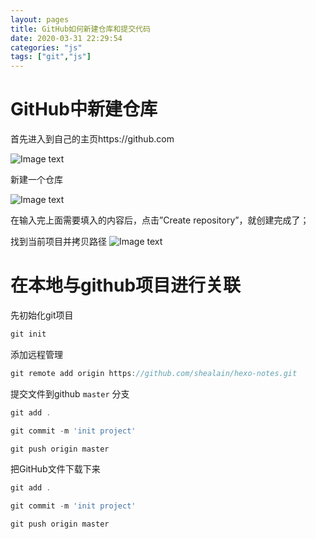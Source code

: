 ```yaml
---
layout: pages
title: GitHub如何新建仓库和提交代码
date: 2020-03-31 22:29:54
categories: "js"
tags: ["git","js"]
---
```


# GitHub中新建仓库
首先进入到自己的主页https://github.com

![Image text](/images/git1.png)

新建一个仓库

![Image text](/images/git2.png)

在输入完上面需要填入的内容后，点击”Create repository”，就创建完成了；

找到当前项目并拷贝路径
![Image text](/images/git3.png)

# 在本地与github项目进行关联

先初始化git项目

```javascript
git init
```

添加远程管理
```javascript
git remote add origin https://github.com/shealain/hexo-notes.git
```

提交文件到github `master` 分支
```javascript
git add .

git commit -m 'init project'

git push origin master
```

把GitHub文件下载下来
```javascript
git add .

git commit -m 'init project'

git push origin master
```